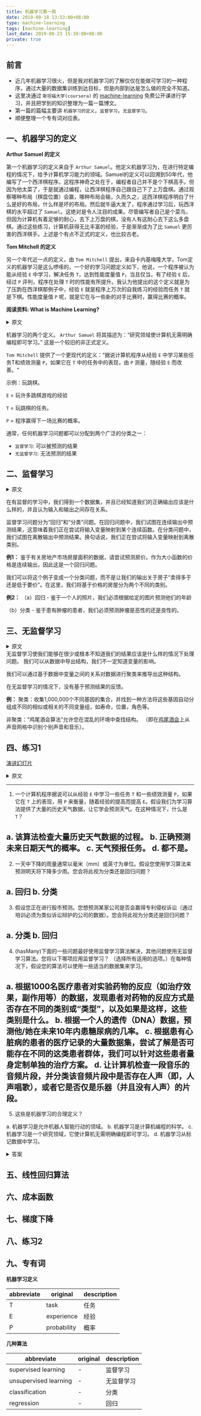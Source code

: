 ```yaml
---
title: 机器学习第一周
date: 2019-08-18 13:53:00+08:00
type: machine-learning
tags: [machine-learning]
last_date: 2019-08-23 15:39:00+08:00
private: true
---
```


## 前言

- 近几年机器学习很火，但是我对机器学习的了解仅仅在能做可学习的一种程序，通过大量的数据集训练到达目标，但是内部到达是怎么做的完全不知道。
- 这里决通过 `斯坦福大学(coursera)` 的 [machine-learning](https://www.coursera.org/learn/machine-learning) 免费公开课进行学习，并且把学到的知识整理为一篇一篇博文。
- 第一篇的篇幅主要讲 `机器学习的定义`，`监督学习`，`无监督学习`。
- 顺便整理一个专有词对应表。

<!--more-->

## 一、机器学习的定义

**Arthur Samuel 的定义**

第一个机器学习的定义来自于 `Arthur Samuel`。他定义机器学习为，在进行特定编程的情况下，给予计算机学习能力的领域。Samuel的定义可以回溯到50年代，他编写了一个西洋棋程序。这程序神奇之处在于，编程者自己并不是个下棋高手。但因为他太菜了，于是就通过编程，让西洋棋程序自己跟自己下了上万盘棋。通过观察哪种布局（棋盘位置）会赢，哪种布局会输，久而久之，这西洋棋程序明白了什么是好的布局，什么样是坏的布局。然后就牛逼大发了，程序通过学习后，玩西洋棋的水平超过了 `Samuel`。这绝对是令人注目的成果。尽管编写者自己是个菜鸟，但因为计算机有着足够的耐心，去下上万盘的棋，没有人有这耐心去下这么多盘棋。通过这些练习，计算机获得无比丰富的经验，于是渐渐成为了比 `Samuel` 更厉害的西洋棋手。上述是个有点不正式的定义，也比较古老。

**Tom Mitchell 的定义**

另一个年代近一点的定义，由 `Tom Mitchell` 提出，来自卡内基梅隆大学，Tom定义的机器学习是这么啰嗦的，一个好的学习问题定义如下，他说，一个程序被认为能从经验 `E` 中学习，解决任务 `T`，达到性能度量值 `P`，当且仅当，有了经验 `E` 后，经过 `P` 评判，程序在处理 `T` 时的性能有所提升。我认为他提出的这个定义就是为了压韵在西洋棋那例子中，经验 `E` 就是程序上万次的自我练习的经验而任务 `T` 就是下棋。性能度量值 `P` 呢，就是它在与一些新的对手比赛时，赢得比赛的概率。


**阅读资料: What is Machine Learning?**
<details>
<summary>原文</summary>
Two definitions of Machine Learning are offered. Arthur Samuel described it as: "the field of study that gives computers the ability to learn without being explicitly programmed." This is an older, informal definition.

Tom Mitchell provides a more modern definition: "A computer program is said to learn from experience E with respect to some class of tasks T and performance measure P, if its performance at tasks in T, as measured by P, improves with experience E."

Example: playing checkers.

E = the experience of playing many games of checkers

T = the task of playing checkers.

P = the probability that the program will win the next game.

In general, any machine learning problem can be assigned to one of two broad classifications:

Supervised learning and Unsupervised learning.
</details>

机器学习的两个定义。 `Arthur Samuel` 将其描述为：“研究领域使计算机无需明确编程即可学习。” 这是一个较旧的非正式定义。

`Tom Mitchell` 提供了一个更现代的定义：“据说计算机程序从经验 `E` 中学习某些任务T和绩效测量 `P`，如果它在 `T` 中的任务中的表现，由 `P` 测量，随经验 `E` 而改善。“

示例：玩跳棋。

`E` = 玩许多跳棋游戏的经验

`T` = 玩跳棋的任务。

`P` = 程序赢得下一场比赛的概率。

通常，任何机器学习问题都可以分配到两个广泛的分类之一：

- `监督学习`: 可以被预测的结果
- `无监督学习`: 无法预测的结果

## 二、监督学习

<details>
<summary>原文</summary>
In supervised learning, we are given a data set and already know what our correct output should look like, having the idea that there is a relationship between the input and the output.

Supervised learning problems are categorized into "regression" and "classification" problems. In a regression problem, we are trying to predict results within a continuous output, meaning that we are trying to map input variables to some continuous function. In a classification problem, we are instead trying to predict results in a discrete output. In other words, we are trying to map input variables into discrete categories.

**Example 1:**

Given data about the size of houses on the real estate market, try to predict their price. Price as a function of size is a continuous output, so this is a regression problem.

We could turn this example into a classification problem by instead making our output about whether the house "sells for more or less than the asking price." Here we are classifying the houses based on price into two discrete categories.

**Example 2:**

(a) Regression - Given a picture of a person, we have to predict their age on the basis of the given picture

(b) Classification - Given a patient with a tumor, we have to predict whether the tumor is malignant or benign.
</details>

在有监督的学习中，我们得到一个数据集，并且已经知道我们的正确输出应该是什么样的，并且认为输入和输出之间存在关系。

监督学习问题分为“回归”和“分类”问题。在回归问题中，我们试图在连续输出中预测结果，这意味着我们正在尝试将输入变量映射到某个连续函数。在分类问题中，我们试图在离散输出中预测结果。换句话说，我们正在尝试将输入变量映射到离散类别。

**例1：**
鉴于有关房地产市场房屋面积的数据，请尝试预测房价。作为大小函数的价格是连续输出，因此这是一个回归问题。

我们可以将这个例子变成一个分类问题，而不是让我们的输出关于房子“卖得多于还是低于要价”。在这里，我们将基于价格的房屋分为两个不同的类别。

**例2：**
（a）回归 - 鉴于一个人的照片，我们必须根据给定的图片预测他们的年龄

（b）分类 - 鉴于患有肿瘤的患者，我们必须预测肿瘤是恶性的还是良性的。

## 三、无监督学习

<details>
<summary>原文</summary>
Unsupervised learning allows us to approach problems with little or no idea what our results should look like. We can derive structure from data where we don't necessarily know the effect of the variables.

We can derive this structure by clustering the data based on relationships among the variables in the data.

With unsupervised learning there is no feedback based on the prediction results.

**Example:**

Clustering: Take a collection of 1,000,000 different genes, and find a way to automatically group these genes into groups that are somehow similar or related by different variables, such as lifespan, location, roles, and so on.

Non-clustering: The "Cocktail Party Algorithm", allows you to find structure in a chaotic environment. (i.e. identifying individual voices and music from a mesh of sounds at a [cocktail party](https://en.wikipedia.org/wiki/Cocktail_party_effect)).
</details>
无监督学习使我们能够在很少或根本不知道我们的结果应该是什么样的情况下处理问题。 我们可以从数据中导出结构，我们不一定知道变量的影响。

我们可以通过基于数据中变量之间的关系对数据进行聚类来推导出这种结构。

在无监督学习的情况下，没有基于预测结果的反馈。

**例：**
聚类：收集1,000,000个不同基因的集合，并找到一种方法将这些基因自动分组成不同的相似或相关的不同变量组，如寿命，位置，角色等。

非聚类：“鸡尾酒会算法”允许您在混乱的环境中查找结构。 （即在[鸡尾酒会](https://zh.wikipedia.org/wiki/%E9%B8%A1%E5%B0%BE%E9%85%92%E4%BC%9A%E6%95%88%E5%BA%94)上从声音网格中识别个别声音和音乐）。

## 四、练习1
[演讲幻灯片](https://www.coursera.org/learn/machine-learning/supplement/d5Pt1/lecture-slides)


<details>
<summary>原文</summary>

---
1. A computer program is said to learn from experience E with respect to some task T and some performance measure P if its performance on T, as measured by P, improves with experience E.Suppose we feed a learning algorithm a lot of historical weather data, and have it learn to predict weather. In this setting, what is T?

a. The process of the algorithm examining a large amount of historical weather data.
b. The probability of it correctly predicting a future date's weather.
c. The weather prediction task.
d. None of these.
---
2. The amount of rain that falls in a day is usually measured in either millimeters (mm) or inches. Suppose you use a learning algorithm to predict how much rain will fall tomorrow. Would you treat this as a classification or a regression problem?

a. Regression
b. Classification
---
3. Suppose you are working on stock market prediction. You would like to predict whether or not a certain company will win a patent infringement lawsuit (by training on data of companies that had to defend against similar lawsuits). Would you treat this as a classification or a regression problem?

a. Classification
b. Regression
---
4. Some of the problems below are best addressed using a supervised learning algorithm, and the others with an unsupervised learning algorithm. Which of the following would you apply supervised learning to? (Select all that apply.) In each case, assume some appropriate dataset is available for your algorithm to learn from.

a. Given data on how 1000 medical patients respond to an experimental drug (such as effectiveness of the treatment, side effects, etc.), discover whether there are different categories or "types" of patients in terms of how they respond to the drug, and if so what these categories are.
b. Given genetic (DNA) data from a person, predict the odds of him/her developing diabetes over the next 10 years.
c. Given a large dataset of medical records from patients suffering from heart disease, try to learn whether there might be different clusters of such patients for which we might tailor separate treatments.
d. Have a computer examine an audio clip of a piece of music, and classify whether or not there are vocals (i.e., a human voice singing) in that audio clip, or if it is a clip of only musical instruments (and no vocals).
---
5. Which of these is a reasonable definition of machine learning?

a. Machine learning is the field of allowing robots to act intelligently.
b. Machine learning is the science of programming computers.
c. Machine learning is the field of study that gives computers the ability to learn without being explicitly programmed.
d. Machine learning learns from labeled data.
</details>

---
1. 一个计算机程序据说可以从经验 `E` 中学习一些任务 `T` 和一些绩效测量 `P`，如果它在 `T` 上的表现，用 `P` 来衡量，随着经验的提高而提高 `E`。假设我们为学习算法提供了大量的历史天气数据，让它学会预测天气。在这种情况下，什么是 `T`？

a. 该算法检查大量历史天气数据的过程。
b. 正确预测未来日期天气的概率。
c. 天气预报任务。
d. 都不是。
---
2. 一天中下降的雨量通常以毫米（mm）或英寸为单位。假设您使用学习算法来预测明天将下降多少雨。您会将此视为分类还是回归问题？

a. 回归
b. 分类
---
3. 假设您正在进行股市预测。您想预测某家公司是否会赢得专利侵权诉讼（通过培训必须为类似诉讼辩护的公司的数据）。您会将此视为分类还是回归问题？

a. 分类
b. 回归
---
4. (hasMany)下面的一些问题最好使用监督学习算法解决，其他问题使用无监督学习算法。您将以下哪项应用监督学习？ （选择所有适用的选项。）在每种情况下，假设您的算法可以使用一些适当的数据集来学习。

a. 根据1000名医疗患者对实验药物的反应（如治疗效果，副作用等）的数据，发现患者对药物的反应方式是否存在不同的类别或“类型”，以及如果是这样，这些类别是什么。
b. 根据一个人的遗传（DNA）数据，预测他/她在未来10年内患糖尿病的几率。
c. 根据患有心脏病的患者的医疗记录的大量数据集，尝试了解**是否**可能存在不同的这类患者群体，我们可以针对这些患者量身定制单独的治疗方案。
d. 让计算机检查一段音乐的音频片段，并分类该音频片段中是否存在人声（即，人声唱歌），或者它是否仅是乐器（并且没有人声）的片段。
---
5. 这些是机器学习的合理定义？

a. 机器学习是允许机器人智能行动的领域。
b. 机器学习是计算机编程的科学。
c. 机器学习是一个研究领域，它使计算机无需明确编程即可学习。
d. 机器学习从标记数据中学习。


<details>
<summary>答案</summary>

1. `c` 根据机器学习定义中的得等 `T` 是目标的任务。
2. `a` 根据以往的数据制作为曲线函数或者直线函数来预测一个值，所以是回归算法。
3. `a` 目标要求明确为是否赢得专利侵权诉讼，所以是分类算法。
4. `b, c` 主要问题是 `c` 选项中语言陷阱明明是一个是否有其它分类的说法，如果不注意会以为应该用无监督算法。
5. `c` 这个没啥好说的，自己去翻定义。
</details>

## 五、线性回归算法

## 六、成本函数

## 七、梯度下降

## 八、练习2

## 九、专有词

**机器学习定义**

| abbreviate | original    | description |
|------------|-------------|-------------|
|     T      | task        | 任务         |
|     E      | experience  | 经验         |
|     P      | probability | 概率         |

**几种算法**

| abbreviate | original    | description |
|------------|-------------|-------------|
| supervised learning   | - | 监督学习      |
| unsupervised learning | - | 无监督学习    |
| classification        | - | 分类          |
| regression            | - | 回归          |

